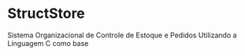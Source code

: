 # StructStore
Sistema Organizacional de Controle de Estoque e Pedidos Utilizando a Linguagem C como base
